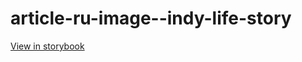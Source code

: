 # article-ru-image--indy-life-story

[View in storybook](https://raw.githack.com/Independent-Digital-News-and-Media-Ltd/indy-pwamp-sb/PR-1929-sb/index.html?path=/story/article-ru-image--indy-life-story)